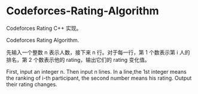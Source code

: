 # Codeforces-Rating-Algorithm

Codeforces Rating C++ 实现。

Codeforces Rating Algorithm.

先输入一个整数 n 表示人数，接下来 n 行。对于每一行，第 1 个数表示第 i 人的排名，第 2 个数表示他的 rating，输出它们的 rating 变化值。

First, input an integer n. Then input n lines. In a line,the 1st integer means the ranking of i-th participant, the second number means his rating. Output their rating changes.
